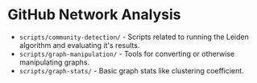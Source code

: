 # GitHub Network Analysis

- `scripts/community-detection/` - Scripts related to running the Leiden algorithm and evaluating it's results.
- `scripts/graph-manipulation/` - Tools for converting or otherwise manipulating graphs.
- `scripts/graph-stats/` - Basic graph stats like clustering coefficient.
